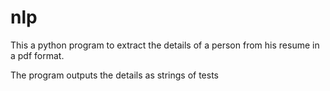 # nlp
This a python program to extract the details of a person from his resume in a pdf format.


The program outputs the details as strings of tests
